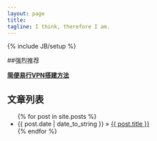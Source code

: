 ```yaml
---
layout: page
title: 
tagline: I think, therefore I am.
---
```

{% include JB/setup %}

##强烈推荐

**[简便易行VPN搭建方法](http://simongong.net/2015/09/%E6%90%AD%E5%BB%BAvpn%EF%BC%8C%E4%BD%8E%E4%BB%B7%E4%BA%AB%E7%94%A8%E8%87%AA%E5%B7%B1%E7%8B%AC%E4%BA%AB%E7%9A%84vpn/)**

## 文章列表



<ul class="posts">
  {% for post in site.posts %}
    <li><span>{{ post.date | date_to_string }}</span> &raquo; <a href="{{ BASE_PATH }}{{ post.url }}">{{ post.title }}</a></li>
  {% endfor %}
</ul>




